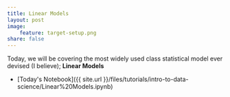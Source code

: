 ```yaml
---
title: Linear Models
layout: post
image:
    feature: target-setup.png
share: false
---
```


Today, we will be covering the most widely used class statistical model ever devised (I believe); __Linear Models__

* [Today's Notebook]({{ site.url }}/files/tutorials/intro-to-data-science/Linear%20Models.ipynb)

